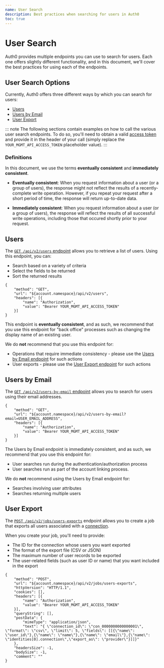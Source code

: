 ```yaml
---
name: User Search
description: Best practices when searching for users in Auth0
toc: true
---
```

# User Search

Auth0 provides multiple endpoints you can use to search for users. Each one offers slightly different functionality, and in this document, we'll cover the best practices for using each of the endpoints.

## User Search Options

Currently, Auth0 offers three different ways by which you can search for users:

* [Users](#users)
* [Users by Email](#users-by-email)
* [User Export](#user-export)

::: note
The following sections contain examples on how to call the various user search endpoints. To do so, you'll need to obtain a valid [access token](/api/management/v2/tokens) and provide it in the header of your call (simply replace the `YOUR_MGMT_API_ACCESS_TOKEN` placeholder value).
:::

### Definitions

In this document, we use the terms **eventually consistent** and **immediately consistent**.

* **Eventually consistent**: When you request information about a user (or a group of users), the response might not reflect the results of a recently-complete write operation. However, if you repeat your request after a short period of time, the response will return up-to-date data.

* **Immediately consistent**: When you request information about a user (or a group of users), the response will reflect the results of all successful write operations, including those that occured shortly prior to your request.

## Users

The [`GET /api/v2/users` endpoint](/api/management/v2#!/Users/get_users) allows you to retrieve a list of users. Using this endpoint, you can:

* Search based on a variety of criteria
* Select the fields to be returned
* Sort the returned results

```har
{
	"method": "GET",
	"url": "${account.namespace}/api/v2/users",
	"headers": [{
		"name": "Authorization",
		"value": "Bearer YOUR_MGMT_API_ACCESS_TOKEN"
	}]
}
```

This endpoint is **eventually consistent**, and as such, we recommend that you use this endpoint for "back office" processes such as changing the display name of an existing user.

We do **not** recommend that you use this endpoint for:

* Operations that require immediate consistency - please use the [Users by Email endpoint](#users-by-email) for such actions
* User exports - please use the [User Export endpoint](#user-export) for such actions

## Users by Email

The [`GET /api/v2/users-by-email` endpoint](/api/management/v2#!/Users_By_Email/get_users_by_email) allows you to search for users using their email addresses.

```har
{
	"method": "GET",
	"url": "${account.namespace}/api/v2/users-by-email?email=USER_EMAIL_ADDRESS",
	"headers": [{
		"name": "Authorization",
		"value": "Bearer YOUR_MGMT_API_ACCESS_TOKEN"
	}]
}
```

The Users by Email endpoint is immediately consistent, and as such, we recommend that you use this endpoint for:

* User searches run during the authentication/authorization process 
* User searches run as part of the account linking process.

We do **not** recommend using the Users by Email endpoint for:

* Searches involving user attributes
* Searches returning multiple users

## User Export

The [`POST /api/v2/jobs/users-exports`](/api/management/v2#!/Jobs/post_users_exports) endpoint allows you to create a job that exports all users associated with a [connection](/identityproviders).

When you create your job, you'll need to provide:

* The ID for the connection whose users you want exported
* The format of the export file (CSV or JSON)
* The maximum number of user records to be exported
* The user-related fields (such as user ID or name) that you want included in the export

```har
{
	"method": "POST",
	"url": "${account.namespace}/api/v2/jobs/users-exports",
	"httpVersion": "HTTP/1.1",
	"cookies": [],
	"headers": [{
		"name": "Authorization",
		"value": "Bearer YOUR_MGMT_API_ACCESS_TOKEN"
	}],
	"queryString": [],
	"postData": {
		"mimeType": "application/json",
		"text": "{ \"connection_id\": \"con_0000000000000001\", \"format\": \"csv\", \"limit\": 5, \"fields\": [[{\"name\": \"user_id\"},{\"name\": \"name\"},{\"name\": \"email\"},{\"name\": \"identities[0].connection\",\"export_as\": \"provider\"}]]}" 
    },
	"headersSize": -1,
	"bodySize": -1,
	"comment": ""
}
```